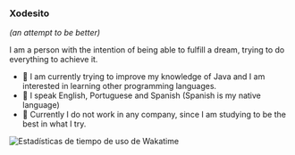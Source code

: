 ### Xodesito
_(an attempt to be better)_

I am a person with the intention of being able to fulfill a dream, trying to do everything to achieve it.

- 🌱 I am currently trying to improve my knowledge of Java and I am interested in learning other programming languages.
- 💬 I speak English, Portuguese and Spanish (Spanish is my native language)
- 🔭 Currently I do not work in any company, since I am studying to be the best in what I try.

![Estadísticas de tiempo de uso de Wakatime](https://wakatime.com/share/@4aa5e490-a331-46fd-8bc3-a9216ec1c010/9359c27a-4568-4665-b3c2-44ebe3e3f25e.svg)


<!--
**Xodesito/Xodesito** is a ✨ _special_ ✨ repository because its `README.md` (this file) appears on your GitHub profile.

Here are some ideas to get you started:

- 🔭 I’m currently working on ...
- 🌱 I’m currently learning ...
- 👯 I’m looking to collaborate on ...
- 🤔 I’m looking for help with ...
- 💬 Ask me about ...
- 📫 How to reach me: ...
- 😄 Pronouns: ...
- ⚡ Fun fact: ...
-->
